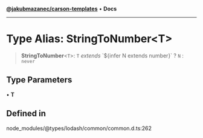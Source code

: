 [**@jakubmazanec/carson-templates**](../../../README.md) • **Docs**

---

# Type Alias: StringToNumber\<T\>

> **StringToNumber**\<`T`\>: `T` _extends_ \`$\{infer N extends number\}\` ? `N` : `never`

## Type Parameters

• **T**

## Defined in

node_modules/@types/lodash/common/common.d.ts:262

